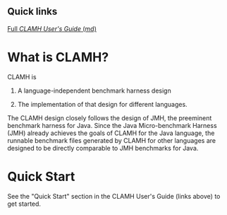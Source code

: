 Quick links
-----------

[Full *CLAMH User's Guide* (md)](documentation/CLAMH_Users_Guide.md)


What is CLAMH?
=============

CLAMH is

1.  A language-independent benchmark harness design

2.  The implementation of that design for different languages.

The CLAMH design closely follows the design of JMH, the preeminent benchmark harness
for Java. Since the Java Micro-benchmark Harness (JMH) already achieves the goals of
CLAMH for the Java language, the runnable benchmark files generated by CLAMH for
other languages are designed to be directly comparable to JMH benchmarks for Java.


Quick Start
===========

See the "Quick Start" section in the CLAMH User's Guide (links above) to get started.

